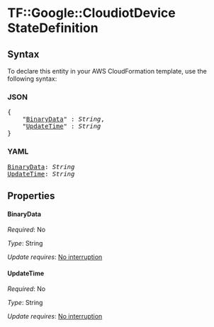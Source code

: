 # TF::Google::CloudiotDevice StateDefinition

## Syntax

To declare this entity in your AWS CloudFormation template, use the following syntax:

### JSON

<pre>
{
    "<a href="#binarydata" title="BinaryData">BinaryData</a>" : <i>String</i>,
    "<a href="#updatetime" title="UpdateTime">UpdateTime</a>" : <i>String</i>
}
</pre>

### YAML

<pre>
<a href="#binarydata" title="BinaryData">BinaryData</a>: <i>String</i>
<a href="#updatetime" title="UpdateTime">UpdateTime</a>: <i>String</i>
</pre>

## Properties

#### BinaryData

_Required_: No

_Type_: String

_Update requires_: [No interruption](https://docs.aws.amazon.com/AWSCloudFormation/latest/UserGuide/using-cfn-updating-stacks-update-behaviors.html#update-no-interrupt)

#### UpdateTime

_Required_: No

_Type_: String

_Update requires_: [No interruption](https://docs.aws.amazon.com/AWSCloudFormation/latest/UserGuide/using-cfn-updating-stacks-update-behaviors.html#update-no-interrupt)


